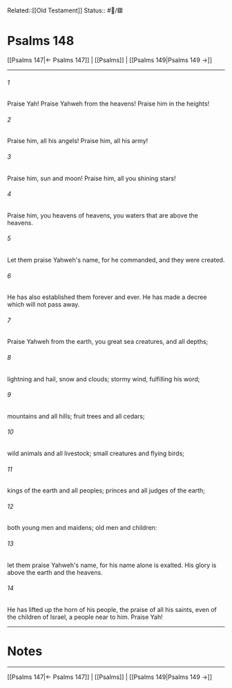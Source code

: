 Related::[[Old Testament]]
Status:: #📖/🟥
# Psalms 148

[[Psalms 147|← Psalms 147]] | [[Psalms]] | [[Psalms 149|Psalms 149 →]]
***



###### 1 
Praise Yah! Praise Yahweh from the heavens! Praise him in the heights! 

###### 2 
Praise him, all his angels! Praise him, all his army! 

###### 3 
Praise him, sun and moon! Praise him, all you shining stars! 

###### 4 
Praise him, you heavens of heavens, you waters that are above the heavens. 

###### 5 
Let them praise Yahweh's name, for he commanded, and they were created. 

###### 6 
He has also established them forever and ever. He has made a decree which will not pass away. 

###### 7 
Praise Yahweh from the earth, you great sea creatures, and all depths; 

###### 8 
lightning and hail, snow and clouds; stormy wind, fulfilling his word; 

###### 9 
mountains and all hills; fruit trees and all cedars; 

###### 10 
wild animals and all livestock; small creatures and flying birds; 

###### 11 
kings of the earth and all peoples; princes and all judges of the earth; 

###### 12 
both young men and maidens; old men and children: 

###### 13 
let them praise Yahweh's name, for his name alone is exalted. His glory is above the earth and the heavens. 

###### 14 
He has lifted up the horn of his people, the praise of all his saints, even of the children of Israel, a people near to him. Praise Yah!

---
# Notes


***
[[Psalms 147|← Psalms 147]] | [[Psalms]] | [[Psalms 149|Psalms 149 →]]
